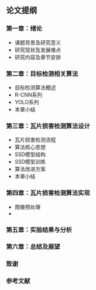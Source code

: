 ## 论文提纲

### 第一章：绪论

- 课题背景及研究意义
- 研究现状及发展难点
- 研究内容及章节安排
 
### 第二章：目标检测相关算法

- 目标检测算法概述
- R-CNN系列
- YOLO系列
- 本章小结
### 第三章：瓦片损害检测算法设计

- 瓦片损害检测流程
- 算法核心思想 
- SSD模型结构 
- SSD模型训练
- 算法改进方案
- 本章小结
### 第四章：瓦片损害检测算法实现

- 图像预处理
- 
### 第五章：实验结果与分析 
### 第六章：总结及展望

### 致谢

### 参考文献 